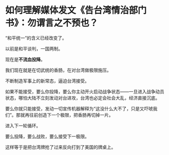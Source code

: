 # 如何理解媒体发文《告台湾情治部门书》：勿谓言之不预也？

“和平统一”的含义已经改变了。

以前是和平谈判，一国两制。

现在是**不流血投降**。

我们现在就是在切武统的香肠，在对台湾做极限施压。

不断制造军事上的新常态，逼迫台湾接受。

如果不能接受，要么你投降，要么你主动开火启动战争状态——一旦进入战争动员状态，哪怕大陆不立刻发动对台进攻，台湾也必定会社会大乱，经济直接沉底。

要么你就只能接受，发动一切宣传机器解释为“这没什么大不了，只是又吓唬我们”。那就再往前创造下一个极限，把香肠再切掉一片。

进入下一轮循环。

要么投降，要么战败，要么接受下一极限。

这样等于是把台湾牌抢了过来反向打到了美国的牌桌上。



